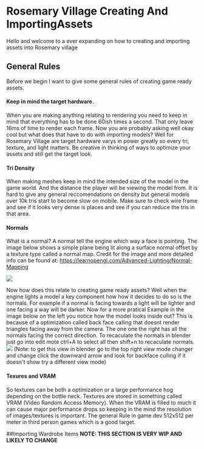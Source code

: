 # Rosemary Village Creating And ImportingAssets
Hello and welcome to a ever expanding on how to creating and importing assets into Rosemary village

## General Rules
Before we begin I want to give some general rules of creating game ready assets.
#### Keep in mind the target hardware.
When you are making anything relating to rendering you need to keep in mind that everything has to be done 60ish times a second. That only leave 16ms of time to render each frame.
Now you are probably asking well okay cool but what does that have to do with importing models? Well for Rosemary Village are target hardware varys in power greatly so every tri, texture, and light matters. Be creative in thinking of ways to optimize your assets and still get the target look.
#### Tri Density
When making meshes keep in mind the intended size of the model in the game world. And the distance the player will be viewing the model from.  It is hard to give any general reccomendations on density but general models over 10k tris start to become slow on mobile. Make sure to check wire frame and see if it looks very dense is places and see if you can reduce the tris in that area.

#### Normals
What is a normal? A normal tell the engine which way a face is pointing. The image below shows a simple plane being lit along a surface normal offset by a texture type called a normal map.
Credit for the image and more detailed info can be found at: https://learnopengl.com/Advanced-Lighting/Normal-Mapping

[![](https://learnopengl.com/img/advanced-lighting/normal_mapping_ground_normals.png)](https://learnopengl.com/img/advanced-lighting/normal_mapping_ground_normals.png)

Now how does this relate to creating game ready assets? Well when the engine lights a model a key component how how it decides to do so is the normals. For example if a normal is facing towards a light will be lighter and one facing a way will be darker.
Now for a more pratical Example in the image below on the left you notice how the model looks inside out? This is because of a optimization called back face calling that doesnt render triangles facing away from the camera. The one one the right has all the normals facing the correct direction. To recaculate the normals in blender just go into edit mote ctrl+A to select all then shift+n to recaculate normals.
[![](https://media.discordapp.net/attachments/1053745787391180850/1060341441064337429/BadVsGoodNormals.png)](https://media.discordapp.net/attachments/1053745787391180850/1060341441064337429/BadVsGoodNormals.png)
(Note: to get this view in blender go to the top right view mode changer and change click the downward arrow and look for backface culling if it doesn't show try a different view mode)

#### Texures and VRAM
So textures can be both a optimization or a large performance hog depending on the bottle neck. Textures are stored in something called VRAM (Video Random Access Memory). When the VRAM is filled to much it can cause major performance drops so keeping in the mind the resolution of images/textures is important. The general Rule in game dev 512x512 per meter in third person games which is a good target.

##Importing Wardrobe Items
**NOTE: THIS SECTION IS VERY WIP AND LIKELY TO CHANGE**
